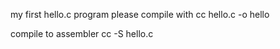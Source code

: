 my first hello.c program
please compile with 
      cc hello.c -o hello

compile to assembler
      cc -S hello.c


